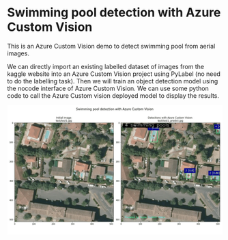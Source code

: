 # Swimming pool detection with Azure Custom Vision

This is an Azure Custom Vision demo to detect swimming pool from aerial images.

We can directly import an existing labelled dataset of images from the kaggle website into an Azure Custom Vision project using PyLabel (no need to do the labelling task).
Then we will train an object detection model using the nocode interface of Azure Custom Vision.
We can use some python code to call the Azure Custom vision deployed model to display the results.


<img src="animatedgif.gif">
